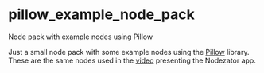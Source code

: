 # pillow_example_node_pack
Node pack with example nodes using Pillow

Just a small node pack with some example nodes using the [Pillow][] library. These are the same nodes used in the [video] presenting the Nodezator app.

[Pillow]: https://pillow.readthedocs.io/en/stable/
[video]: https://youtu.be/GlQJvuU7Z_8?t=99
